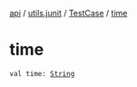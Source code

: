 [api](../../index.md) / [utils.junit](../index.md) / [TestCase](index.md) / [time](./time.md)

# time

`val time: `[`String`](https://kotlinlang.org/api/latest/jvm/stdlib/kotlin/-string/index.html)